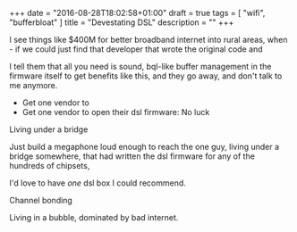 +++
date = "2016-08-28T18:02:58+01:00"
draft = true
tags = [ "wifi", "bufferbloat" ]
title = "Devestating DSL"
description = ""
+++

I see things like $400M for better broadband internet into rural areas, when - if we could just find that developer that wrote the original code and 

I tell them that all you need is sound, bql-like buffer management in the firmware itself to get benefits like this, and they go away, and don't talk to me anymore. 

* Get one vendor to 
* Get one vendor to open their dsl firmware: No luck

Living under a bridge

Just build a megaphone loud enough to reach the one guy, living under a bridge somewhere, that had written the
dsl firmware for any of the hundreds of chipsets,

I'd love to have *one* dsl box I could recommend.

Channel bonding 

Living in a bubble, dominated by bad internet.

